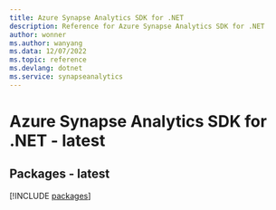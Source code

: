 ```yaml
---
title: Azure Synapse Analytics SDK for .NET
description: Reference for Azure Synapse Analytics SDK for .NET
author: wonner
ms.author: wanyang
ms.data: 12/07/2022
ms.topic: reference
ms.devlang: dotnet
ms.service: synapseanalytics
---
```

# Azure Synapse Analytics SDK for .NET - latest
## Packages - latest
[!INCLUDE [packages](synapse-analytics-index.md)]